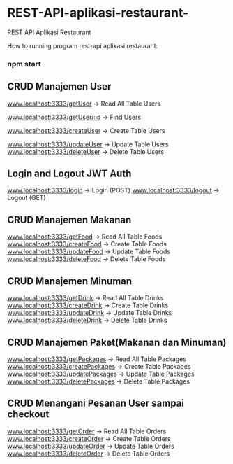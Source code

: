 # REST-API-aplikasi-restaurant-
REST API Aplikasi Restaurant

How to running program rest-api aplikasi restaurant:
### npm start

## CRUD Manajemen User
www.localhost:3333/getUser -> Read All Table Users

www.localhost:3333/getUser/:id -> Find Users

www.localhost:3333/createUser -> Create Table Users

www.localhost:3333/updateUser -> Update Table Users
\
www.localhost:3333/deleteUser -> Delete Table Users

## Login and Logout JWT Auth
www.localhost:3333/login -> Login (POST) 
www.localhost:3333/logout -> Logout (GET)

## CRUD Manajemen Makanan
www.localhost:3333/getFood -> Read All Table Foods
www.localhost:3333/createFood -> Create Table Foods
www.localhost:3333/updateFood -> Update Table Foods
www.localhost:3333/deleteFood -> Delete Table Foods

## CRUD Manajemen Minuman
www.localhost:3333/getDrink -> Read All Table Drinks
www.localhost:3333/createDrink -> Create Table Drinks
www.localhost:3333/updateDrink -> Update Table Drinks
www.localhost:3333/deleteDrink -> Delete Table Drinks

## CRUD Manajemen Paket(Makanan dan Minuman)
www.localhost:3333/getPackages -> Read All Table Packages
www.localhost:3333/createPackages -> Create Table Packages
www.localhost:3333/updatePackages -> Update Table Packages
www.localhost:3333/deletePackages -> Delete Table Packages

## CRUD Menangani Pesanan User sampai checkout
www.localhost:3333/getOrder -> Read All Table Orders
www.localhost:3333/createOrder -> Create Table Orders
www.localhost:3333/updateOrder -> Update Table Orders
www.localhost:3333/deleteOrder -> Delete Table Orders


